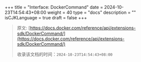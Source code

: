 +++
title = "Interface: DockerCommand"
date = 2024-10-23T14:54:43+08:00
weight = 40
type = "docs"
description = ""
isCJKLanguage = true
draft = false
+++

> 原文: [https://docs.docker.com/reference/api/extensions-sdk/DockerCommand/](https://docs.docker.com/reference/api/extensions-sdk/DockerCommand/)
>
> 收录该文档的时间：`2024-10-23T14:54:43+08:00`
